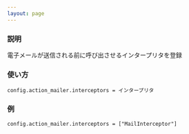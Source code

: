 ```yaml
---
layout: page
---
```

### 説明
電子メールが送信される前に呼び出させるインタープリタを登録

### 使い方
    config.action_mailer.interceptors = インタープリタ

### 例
    config.action_mailer.interceptors = ["MailInterceptor"]